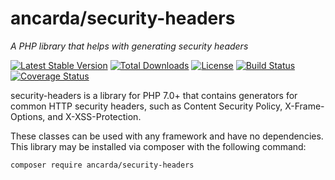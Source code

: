 # ancarda/security-headers

_A PHP library that helps with generating security headers_

[![Latest Stable Version](https://poser.pugx.org/ancarda/security-headers/v/stable)](https://packagist.org/packages/ancarda/security-headers)
[![Total Downloads](https://poser.pugx.org/ancarda/security-headers/downloads)](https://packagist.org/packages/ancarda/security-headers)
[![License](https://poser.pugx.org/ancarda/security-headers/license)](https://choosealicense.com/licenses/mit/)
[![Build Status](https://travis-ci.org/ancarda/security-headers.svg?branch=master)](https://travis-ci.org/ancarda/security-headers)
[![Coverage Status](https://coveralls.io/repos/github/ancarda/security-headers/badge.svg?branch=master)](https://coveralls.io/github/ancarda/security-headers?branch=master)

security-headers is a library for PHP 7.0+ that contains generators for common HTTP security headers, such as Content Security Policy, X-Frame-Options, and X-XSS-Protection.

These classes can be used with any framework and have no dependencies. This library may be installed via composer with the following command:

	composer require ancarda/security-headers
